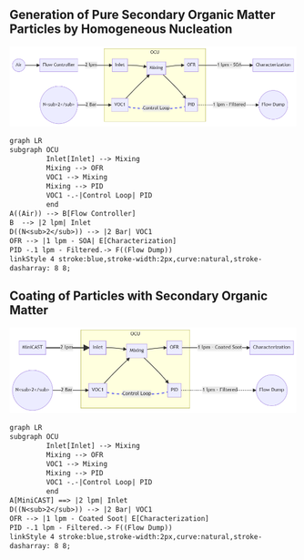 ## Generation of Pure Secondary Organic Matter Particles by Homogeneous Nucleation


![Homogeneous nucleation experiment](mermaid-diagram-Pure-SOM.png)

```mermaid
graph LR
subgraph OCU
         Inlet[Inlet] --> Mixing
         Mixing --> OFR
         VOC1 --> Mixing
         Mixing --> PID
         VOC1 -.-|Control Loop| PID
         end
A((Air)) --> B[Flow Controller] 
B  --> |2 lpm| Inlet
D((N<sub>2</sub>)) --> |2 Bar| VOC1
OFR --> |1 lpm - SOA| E[Characterization]
PID -.1 lpm - Filtered.-> F((Flow Dump))
linkStyle 4 stroke:blue,stroke-width:2px,curve:natural,stroke-dasharray: 8 8;
```

## Coating of Particles with Secondary Organic Matter

![Soot coating experiment](mermaid-diagram-Coated-Soot.png)

```mermaid
graph LR
subgraph OCU
         Inlet[Inlet] --> Mixing
         Mixing --> OFR
         VOC1 --> Mixing
         Mixing --> PID
         VOC1 -.-|Control Loop| PID
         end
A[MiniCAST] ==> |2 lpm| Inlet
D((N<sub>2</sub>)) --> |2 Bar| VOC1
OFR --> |1 lpm - Coated Soot| E[Characterization]
PID -.1 lpm - Filtered.-> F((Flow Dump))
linkStyle 4 stroke:blue,stroke-width:2px,curve:natural,stroke-dasharray: 8 8;
```
